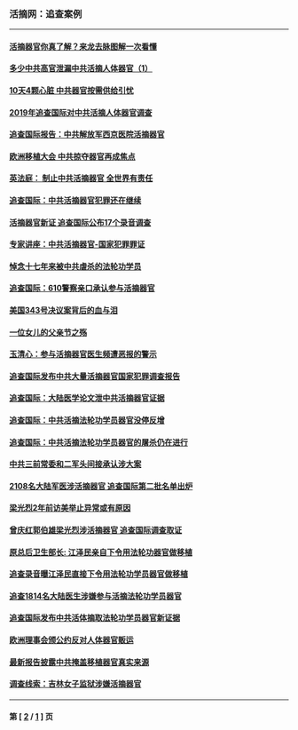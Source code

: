 ### 活摘网：追查案例
---
#### [活摘器官你真了解？来龙去脉图解一次看懂](../../pages/nf5880/n13013820.md?05170430) 
#### [多少中共高官泄漏中共活摘人体器官（1）](../../pages/nf5880/n12671234.md?05170430) 
#### [10天4颗心脏 中共器官按需供给引忧](../../pages/nf5880/n12326366.md?05170430) 
#### [2019年追查国际对中共活摘人体器官调查](../../pages/nf5880/n11917733.md?05170430) 
#### [追查国际报告：中共解放军西京医院活摘器官](../../pages/nf5880/n11838359.md?05170430) 
#### [欧洲移植大会 中共掠夺器官再成焦点](../../pages/nf5880/n11538883.md?05170430) 
#### [英法庭： 制止中共活摘器官 全世界有责任](../../pages/nf5880/n11330691.md?05170430) 
#### [追查国际：中共活摘器官犯罪还在继续](../../pages/nf5880/n11218301.md?05170430) 
#### [活摘器官新证 追查国际公布17个录音调查](../../pages/nf5880/n10897744.md?05170430) 
#### [专家讲座：中共活摘器官-国家犯罪罪证](../../pages/nf5880/n8828153.md?05170430) 
#### [悼念十七年来被中共虐杀的法轮功学员](../../pages/nf5880/n8124823.md?05170430) 
#### [追查国际：610警察亲口承认参与活摘器官](../../pages/nf5880/n8109067.md?05170430) 
#### [美国343号决议案背后的血与泪](../../pages/nf5880/n8020684.md?05170430) 
#### [一位女儿的父亲节之殇](../../pages/nf5880/n8014122.md?05170430) 
#### [玉清心：参与活摘器官医生频遭恶报的警示](../../pages/nf5880/n4637546.md?05170430) 
#### [追查国际发布中共大量活摘器官国家犯罪调查报告](../../pages/nf5880/n4613428.md?05170430) 
#### [追查国际：大陆医学论文泄中共活摘器官证据](../../pages/nf5880/n4608794.md?05170430) 
#### [追查国际：中共活摘法轮功学员器官没停反增](../../pages/nf5880/n4584075.md?05170430) 
#### [追查国际：中共活摘法轮功学员器官的屠杀仍在进行](../../pages/nf5880/n4299154.md?05170430) 
#### [中共三前常委和二军头间接承认涉大案](../../pages/nf5880/n4286244.md?05170430) 
#### [2108名大陆军医涉活摘器官 追查国际第二批名单出炉](../../pages/nf5880/n4284769.md?05170430) 
#### [梁光烈2年前访美举止异常或有原因](../../pages/nf5880/n4279686.md?05170430) 
#### [曾庆红郭伯雄梁光烈涉活摘器官 追查国际调查取证](../../pages/nf5880/n4278462.md?05170430) 
#### [原总后卫生部长: 江泽民亲自下令用法轮功器官做移植](../../pages/nf5880/n4263864.md?05170430) 
#### [追查录音曝江泽民直接下令用法轮功学员器官做移植](../../pages/nf5880/n4261268.md?05170430) 
#### [追查1814名大陆医生涉嫌参与活摘法轮功学员器官](../../pages/nf5880/n4259055.md?05170430) 
#### [追查国际发布中共活体摘取法轮功学员器官新证据](../../pages/nf5880/n4258255.md?05170430) 
#### [欧洲理事会颁公约反对人体器官贩运](../../pages/nf5880/n4206955.md?05170430) 
#### [最新报告披露中共掩盖移植器官真实来源](../../pages/nf5880/n4140084.md?05170430) 
#### [调查线索：吉林女子监狱涉嫌活摘器官](../../pages/nf5880/n4044366.md?05170430) 

---
#### 第 [ [2](./2.md?05170430) / [1](./1.md?05170430) ] 页
